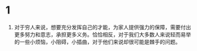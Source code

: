 # 1

1. 对于穷人来说，想要充分发挥自己的才能，为家人提供强力的保障，需要付出更多努力和意志，承担更多义务。恰恰相反，对于我们大多数人来说轻而易举的一些小烦恼，小阻碍，小插曲，对于他们来说却很可能是棘手的问题。
